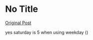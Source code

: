 # No Title

[Original Post](https://discourse.onlinedegree.iitm.ac.in/t/172373/2)

<p>yes saturday is 5 when using weekday ()</p>